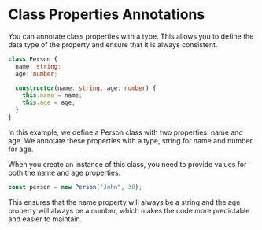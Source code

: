 # Class Properties Annotations

You can annotate class properties with a type. This allows you to define the data type of the property and ensure that it is always consistent.

```ts
class Person {
  name: string;
  age: number;

  constructor(name: string, age: number) {
    this.name = name;
    this.age = age;
  }
}
```

In this example, we define a Person class with two properties: name and age. We annotate these properties with a type, string for name and number for age.

When you create an instance of this class, you need to provide values for both the name and age properties:

```ts
const person = new Person("John", 30);
```

This ensures that the name property will always be a string and the age property will always be a number, which makes the code more predictable and easier to maintain.
